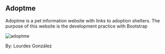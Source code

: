 <h2>Adoptme</h2>

<p>Adoptme is a pet information website with links to adoption shelters. The purpose of this website is the development practice with Bootstrap</p>


![adoptme](https://user-images.githubusercontent.com/87137074/125093392-85f34a00-e0d2-11eb-9465-290cb1436645.jpg)

<p>By: Lourdes González</p>


